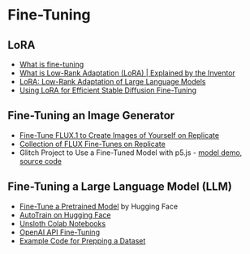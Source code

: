 # Fine-Tuning

## LoRA

- [What is fine-tuning](https://www.ibm.com/topics/fine-tuning)
- [What is Low-Rank Adaptation (LoRA) | Explained by the Inventor](https://www.youtube.com/watch?v=DhRoTONcyZE)
- [LoRA: Low-Rank Adaptation of Large Language Models](https://arxiv.org/pdf/2106.09685)
- [Using LoRA for Efficient Stable Diffusion Fine-Tuning](https://huggingface.co/blog/lora)

## Fine-Tuning an Image Generator

- [Fine-Tune FLUX.1 to Create Images of Yourself on Replicate](https://replicate.com/blog/fine-tune-flux-with-faces)
- [Collection of FLUX Fine-Tunes on Replicate](https://replicate.com/collections/flux-fine-tunes)
- Glitch Project to Use a Fine-Tuned Model with p5.js - [model demo](https://replicate-fine-tuned-model.glitch.me), [source code](https://glitch.com/edit/#!/replicate-fine-tuned-model)

## Fine-Tuning a Large Language Model (LLM)

- [Fine-Tune a Pretrained Model](https://huggingface.co/docs/transformers/en/training) by Hugging Face
- [AutoTrain on Hugging Face](https://huggingface.co/autotrain)
- [Unsloth Colab Notebooks](https://unsloth.ai/)
- [OpenAI API Fine-Tuning](https://platform.openai.com/docs/guides/fine-tuning)
- [Example Code for Prepping a Dataset](https://github.com/Programming-from-A-to-Z/Data-for-Fine-Tuning)
